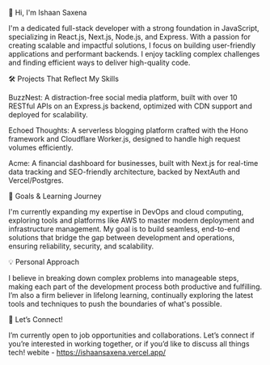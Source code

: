 👋 Hi, I'm Ishaan Saxena

I'm a dedicated full-stack developer with a strong foundation in JavaScript, specializing in React.js, Next.js, Node.js, and Express. With a passion for creating scalable and impactful solutions, I focus on building user-friendly applications and performant backends. I enjoy tackling complex challenges and finding efficient ways to deliver high-quality code.

🛠 Projects That Reflect My Skills

BuzzNest: A distraction-free social media platform, built with over 10 RESTful APIs on an Express.js backend, optimized with CDN support and deployed for scalability.

Echoed Thoughts: A serverless blogging platform crafted with the Hono framework and Cloudflare Worker.js, designed to handle high request volumes efficiently.

Acme: A financial dashboard for businesses, built with Next.js for real-time data tracking and SEO-friendly architecture, backed by NextAuth and Vercel/Postgres.


🚀 Goals & Learning Journey

I'm currently expanding my expertise in DevOps and cloud computing, exploring tools and platforms like AWS to master modern deployment and infrastructure management. My goal is to build seamless, end-to-end solutions that bridge the gap between development and operations, ensuring reliability, security, and scalability.

💡 Personal Approach

I believe in breaking down complex problems into manageable steps, making each part of the development process both productive and fulfilling. I’m also a firm believer in lifelong learning, continually exploring the latest tools and techniques to push the boundaries of what's possible.

🤝 Let’s Connect!

I’m currently open to job opportunities and collaborations. Let’s connect if you’re interested in working together, or if you’d like to discuss all things tech!
webite - https://ishaansaxena.vercel.app/
